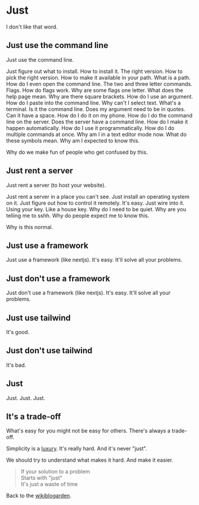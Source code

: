 # Just

I don't like that word.

## Just use the command line

Just use the command line.

Just figure out what to install. How to install it. The right version. How to pick the right version. How to make it available in your path. What is a path. How do I even open the command line. The two and three letter commands. Flags. How do flags work. Why are some flags one letter. What does the help page mean. Why are there square brackets. How do I use an argument. How do I paste into the command line. Why can't I select text. What's a terminal. Is it the command line. Does my argument need to be in quotes. Can it have a space. How do I do it on my phone. How do I do the command line on the server. Does the server have a command line. How do I make it happen automatically. How do I use it programmatically. How do I do multiple commands at once. Why am I in a text editor mode now. What do these symbols mean. Why am I expected to know this.

Why do we make fun of people who get confused by this.

## Just rent a server

Just rent a server (to host your website).

Just rent a server in a place you can't see. Just install an operating system on it. Just figure out how to control it remotely. It's easy. Just wire into it. Using your key. Like a house key. Why do I need to be quiet. Why are you telling me to sshh. Why do people expect me to know this.

Why is this normal.

## Just use a framework

Just use a framework (like nextjs). It's easy. It'll solve all your problems.

## Just don't use a framework

Just don't use a framework (like nextjs). It's easy. It'll solve all your problems.

## Just use tailwind

It's good.

## Just don't use tailwind

It's bad.

## Just

Just. Just. Just.

## It's a trade-off

What's easy for you might not be easy for others. There's always a trade-off.

Simplicity is a [luxury](https://macwright.com/2023/12/31/luxury-of-simplicity). It's really hard. And it's never "just".

We should try to understand what makes it hard. And make it easier.

> If your solution to a problem<br>
> Starts with "just"<br>
> It's just a waste of time

Back to the [wikiblogarden](/wikiblogarden).
